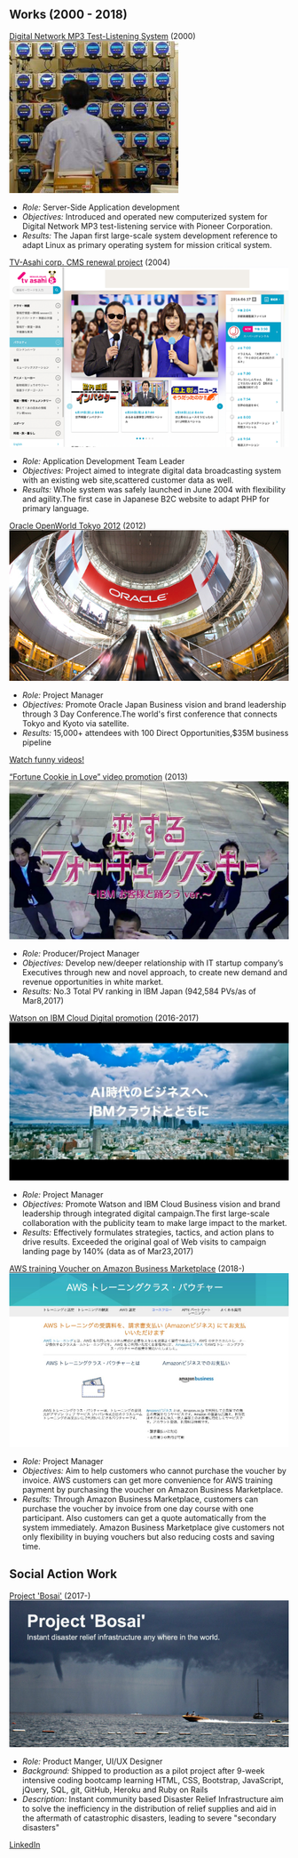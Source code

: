 <!-- ### Sou Ebina
![Image](img/SE_GitHubio_circle_200x200_color.jpg)　　-->
<!--
## Sou Ebina's skills summary  

- 11 years experience in B2B Tech Marketing 
  * Marketing Strategies & Campaigns  
  * Product Positioning & Branding  
  * New Product Launch  
  * Signature event project management
  * Web Development : HTML, CSS, Bootstrap, JavaScript, jQuery, SQL, git, GitHub, Heroku and Ruby on Rails 
- 2 years experience in Technical Sales
- 8 years experience in Server Control Engineering and web-based applications development  
  _Languages:_ C, C++, Java, PHP, Perl  
  _Databases:_ Oracle, PostgreSQL  
  _Systems:_ Unix, Linux, Windows, Apache Tomcat
 -->


## Works (2000 - 2018)

[Digital Network MP3 Test-Listening System](http://www.atmarkit.co.jp/flinux/jirei/pioneer/pioneer_jirei.html)
(2000)  
![Image](img/kc.jpg)  

- _Role:_ Server-Side Application development
- _Objectives:_ Introduced and operated new computerized system for Digital Network MP3 test-listening service with Pioneer Corporation.  
- _Results:_ The Japan first large-scale system development reference to adapt Linux as primary operating system for mission critical system.

[TV-Asahi corp. CMS renewal project](http://www.itmedia.co.jp/enterprise/articles/0503/22/news118.html)
(2004)  
![Image](img/tva_639x411.png)  

- _Role:_ Application Development Team Leader
- _Objectives:_ Project aimed to integrate digital data broadcasting system with an existing web site,scattered customer data as well.  
- _Results:_ Whole system was safely launched in June 2004 with flexibility and agility.The first case in Japanese B2C website to adapt PHP for primary language.

[Oracle OpenWorld Tokyo 2012](http://www.fujitsu.com/jp/products/computing/servers/unix/sparc-enterprise/events/oracle-ow/2012/correspondent/)
(2012)  
![Image](img/ow_mh_inside_2_639x344.jpg)  

- _Role:_ Project Manager
- _Objectives:_ Promote Oracle Japan Business vision and brand leadership through 3 Day Conference.The world's first conference that connects Tokyo and Kyoto via satellite.
- _Results:_ 15,000+ attendees with 100 Direct Opportunities,$35M business pipeline

[Watch funny videos!](https://www.youtube.com/watch?v=QOyrynZq_0I/)  

[“Fortune Cookie in Love” video promotion](https://www.youtube.com/watch?v=URLrRwlu6qI)
(2013)  
![Image](img/fc_599x337.png)  

- _Role:_ Producer/Project Manager
- _Objectives:_ Develop new/deeper relationship with IT startup company’s Executives through new and novel approach, to create new demand and revenue opportunities in white market.
- _Results:_ No.3 Total PV ranking in IBM Japan (942,584 PVs/as of Mar8,2017)

[Watson on IBM Cloud Digital promotion](https://www.ibm.com/cognitive/jp-ja/cloud-for-cognitive/)
(2016-2017)   
![Image](img/ic2_600x338.jpg)  

- _Role:_ Project Manager
- _Objectives:_ Promote Watson and IBM Cloud Business vision and brand leadership through integrated digital campaign.The first large-scale collaboration with the publicity team to make large impact to the market.
- _Results:_ Effectively formulates strategies, tactics, and action plans to drive results. Exceeded the original goal of Web visits to campaign landing page by 140% (data as of Mar23,2017)  

[AWS training Voucher on Amazon Business Marketplace](https://aws.amazon.com/jp/training/voucher/)
(2018-)   
![Image](img/AWSTrainingVoucher_LP_600x373.jpg)  

- _Role:_ Project Manager
- _Objectives:_ Aim to help customers who cannot purchase the voucher by invoice. AWS customers can get more convenience for AWS training payment by purchasing the voucher on Amazon Business Marketplace.
- _Results:_ Through Amazon Business Marketplace, customers can purchase the voucher by invoice from one day course with one participant. Also customers can get a quote automatically from the system immediately. Amazon Business Marketplace give customers not only flexibility in buying vouchers but also reducing costs and saving time.

## Social Action Work    
[Project 'Bosai'](https://www.bosai.world/)
(2017-)   
![Image](img/bosai_coverpic_600x315.jpg)  

- _Role:_ Product Manger, UI/UX Designer
- _Background:_ Shipped to production as a pilot project after 9-week intensive coding bootcamp learning HTML, CSS, Bootstrap, JavaScript, jQuery, SQL, git, GitHub, Heroku and Ruby on Rails
- _Description:_ Instant community based Disaster Relief Infrastructure aim to solve the inefficiency in the distribution of relief supplies and aid in the aftermath of catastrophic disasters, leading to severe "secondary disasters" 

[LinkedIn](https://www.linkedin.com/in/sosuke-ebina/)  

<!-- ga beacon
[![Analytics](https://ga-beacon.appspot.com/UA-96198072-2/souebina.github.io/projects/?pixel)](https://github.com/igrigorik/ga-beacon)
-->
